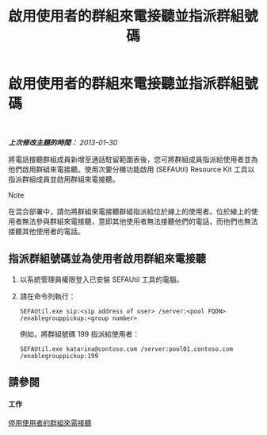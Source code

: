 ﻿---
title: 啟用使用者的群組來電接聽並指派群組號碼
TOCTitle: 啟用使用者的群組來電接聽並指派群組號碼
ms:assetid: c33bb6c2-d43b-4fb6-a0fa-6d82a7b09abe
ms:mtpsurl: https://technet.microsoft.com/zh-tw/library/JJ945650(v=OCS.15)
ms:contentKeyID: 52056193
ms.date: 08/24/2015
mtps_version: v=OCS.15
ms.translationtype: HT
---

# 啟用使用者的群組來電接聽並指派群組號碼

 

_**上次修改主題的時間：** 2013-01-30_

將電話接聽群組成員新增至通話駐留範圍表後，您可將群組成員指派給使用者並為他們啟用群組來電接聽。使用次要分機功能啟用 (SEFAUtil) Resource Kit 工具以指派群組成員並啟用群組來電接聽。

> [!NOTE]  
> 在混合部署中，請勿將群組來電接聽群組指派給位於線上的使用者。位於線上的使用者無法參與群組來電接聽，意即其他使用者無法接聽他們的電話，而他們也無法接聽其他使用者的電話。



## 指派群組號碼並為使用者啟用群組來電接聽

1.  以系統管理員權限登入已安裝 SEFAUtil 工具的電腦。

2.  請在命令列執行：
    
        SEFAUtil.exe sip:<sip address of user> /server:<pool FQDN> /enablegrouppickup:<group number>
    
    例如，將群組號碼 199 指派給使用者：
    
        SEFAUtil.exe katarina@contoso.com /server:pool01.contoso.com /enablegrouppickup:199 

## 請參閱

#### 工作

[停用使用者的群組來電接聽](lync-server-2013-disable-group-call-pickup-for-users.md)

